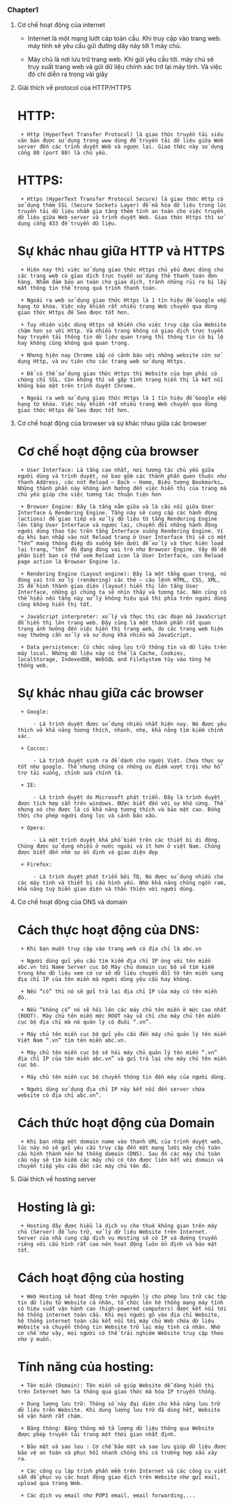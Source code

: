 ### Chapter1

1. Cơ chế hoạt động của internet
    - Internet là một mạng lướt cáp toàn cầu. Khi truy cập vào trang web. máy tính sẽ yêu cầu gửi đường dây này tới 1 máy chủ.

    - Máy chủ là nơi lưu trữ trang web. Khi gửi yêu cầu tới. máy chủ sẽ truy xuất trang web  và gửi dữ liệu chính xác trở lại máy tính. Và việc đó chỉ diễn ra trong vài giây

2. Giải thích về protocol của HTTP/HTTPS
    # HTTP:

        + Http (HyperText Transfer Protocol) là giao thức truyền tải siêu văn bản được sử dụng trong www dùng để truyền tải dữ liệu giữa Web server đến các trình duyệt Web và ngược lại. Giao thức này sử dụng cổng 80 (port 80) là chủ yếu.

    # HTTPS:

        + Https (HyperText Transfer Protocol Secure) là giao thức Http có sử dụng thêm SSL (Secure Sockets Layer) để mã hóa dữ liệu trong lúc truyền tải dữ liệu nhầm gia tăng thêm tính an toàn cho việc truyền dữ liệu giữa Web server và trình duyệt Web. Giao thức Https thì sử dụng cổng 433 để truyền dữ liệu.

    # Sự khác nhau giữa HTTP và HTTPS 

        + Hiện nay thì việc sử dụng giao thức Https chủ yếu được dùng cho các trang web có giao dịch trực tuyến sử dụng thẻ thanh toán đơn hàng. Nhằm đảm bảo an toàn cho giao dịch, tránh những rủi ro bị lấy mất thông tin thể trong quá trình thanh toán.

        + Ngoài ra web sử dụng giao thức Https là 1 tín hiệu để Google xếp hạng từ khóa. Việc này khiến rất nhiều trang Web chuyển qua dùng giao thức Https để Seo được tốt hơn.

        + Tuy nhiên việc dùng Https sẽ khiến cho việc truy cập của Website chậm hơn so với Http. Và nhiều trang không có giao dịch trực tuyến hay truyền tải thông tin dữ liệu quan trọng thì thông tin có bị lộ hay không cũng không quá quan trọng.

        + Nhưng hiện nay Chrome sắp có cảnh báo với những website còn sử dụng Http, và ưu tiên cho các trang web sử dụng Https.

        + Để có thể sử dụng giao thức Https thì Website của bạn phải có chứng chỉ SSL. Còn không thì sẽ gặp tình trạng hiển thị là kết nối không bảo mật trên trình duyệt Chrome.

        + Ngoài ra web sử dụng giao thức Https là 1 tín hiệu để Google xếp hạng từ khóa. Việc này khiến rất nhiều trang Web chuyển qua dùng giao thức Https để Seo được tốt hơn.

3. Cơ chế hoạt động của browser và sự khác nhau giữa các browser

    # Cơ chế hoạt động của browser

        + User Interface: Là tầng cao nhất, nơi tương tác chủ yếu giữa người dùng và trình duyệt, nó bao gồm các thành phần quen thuộc như thanh Address, các nút Reload – Back – Home, Biểu tượng Bookmarks… Những thành phần này không ảnh hưởng đến việc hiển thị của trang mà chủ yếu giúp cho việc tương tác thuận tiện hơn

        + Browser Engine: Đây là tầng nằm giữa và là cầu nối giữa User Interface & Rendering Engine. Tầng này sẽ cung cấp các hành động (actions) để giao tiếp và xử lý dữ liệu từ tầng Rendering Engine lên tầng User Interface và ngược lại, chuyển đổi những hành động người dùng thao tác trên tầng Interface xuống Rendering Engine. Ví dụ khi bạn nhấp vào nút Reload trang ở User Interface thì sẽ có một “tên” mang thông điệp đó xuống bên dưới để xử lý và thực hiện load lại trang, “tên” đó đang đóng vai trò như Browser Engine. Vậy để dễ phân biệt bạn có thể xem Reload icon là User Interface, còn Reload page action là Browser Engine lo.

        + Rendering Engine (Layout engine): Đây là một tầng quan trọng, nó đóng vai trò xử lý (rendering) các thẻ – câu lệnh HTML, CSS, XML, JS để hình thành giao diện (layout) hiển thị lên tầng User Interface, những gì chúng ta sẽ nhìn thấy và tương tác. Nên cũng có thể hiểu nếu tầng này xử lý không hiệu quả thì phía trên người dùng cũng không hiển thị tốt.

        + JavaScript interpreter: xử lý và thực thi các đoạn mã JavaScript để hiển thị lên trang web. Đây cũng là một thành phần rất quan trọng ảnh hưởng đến việc hiển thị trang web, do các trang web hiện nay thường cần xử lý và sử dụng khá nhiều mã JavaScript.

        + Data persistence: Có chức năng lưu trữ thông tin và dữ liệu trên máy local. Những dữ liệu này có thể là Cache, Cookies, localStorage, IndexedDB, WebSQL and FileSystem tùy vào từng hệ thống web.

    # Sự khác nhau giữa các browser

        + Google: 

            - Là trình duyệt được sử dụng nhiều nhất hiện nay. Nó được yêu thích vở khả năng tương thích, nhanh, nhẹ, khả năng tìm kiếm chính xác.

        + Coccoc: 

            - Là trình duyệt sinh ra để dành cho người Việt. Chưa thực sự tốt như google. Thế nhưng chúng có những ưu điểm vượt trội như hỗ trợ tải xuống, chỉnh sửa chính tả.

        + IE: 

            - Là trình duyệt do Microsoft phát triển. Đây là trình duyệt được tích hợp sẵn trên windows. ĐƯợc biết đến với sự khô cứng. Thế nhưng nó cho được là có khả năng tương thích và bảo mật cao. Đồng thời cho phép người dùng lọc và cảnh báo xấu.

        + Opera:

            - Là một trình duyệt khá phổ biến trên các thiết bị di động. Chúng được sử dụng nhiều ở nước ngoài và ít hơn ở việt Nam. Chúng được biết đến nhờ sự ổn định và giao diện đẹp

        + Firefox:

            - Là trình duyệt phát triển bởi TQ, Nó được sử dụng nhiều cho các máy tính và thiết bị cấu hình yếu. Nhờ khả năng chống ngốn ram, khả năng tuỳ biến giao diện và thân thiện với người dùng.

4. Cơ chế hoạt động của DNS và domain

    # Cách thực hoạt động của DNS: 

        + Khi bạn muốn truy cập vào trang web có địa chỉ là abc.vn

        + Người dùng gửi yêu cầu tìm kiếm địa chỉ IP ứng với tên miền abc.vn tới Name Server cục bộ Máy chủ domain cục bộ sẽ tìm kiếm trong kho dữ liệu xem có cơ sở dữ liệu chuyển đổi từ tên miền sang địa chỉ IP của tên miền mà người dùng yêu cầu hay không.

        + Nếu “có” thì nó sẽ gửi trả lại địa chỉ IP của máy có tên miền đó.

        + Nếu “không có” nó sẽ hỏi lên các máy chủ tên miền ở mức cao nhất (ROOT). Máy chủ tên miền mức ROOT này sẽ chỉ cho máy chủ tên miền cục bộ địa chỉ mà nó quản lý có đuôi “.vn”.

        + Máy chủ tên miền cục bộ gửi yêu cầu đến máy chủ quản lý tên miền Việt Nam “.vn” tìm tên miền abc.vn.

        + Máy chủ tên miền cục bộ sẽ hỏi máy chủ quản lý tên miền “.vn” địa chỉ IP của tên miền abc.vn” và gửi trả lại cho máy chủ tên miền cục bộ.

        + Máy chủ tên miền cục bộ chuyển thông tin đến máy của người dùng.

        + Người dùng sử dụng địa chỉ IP này kết nối đến server chứa website có địa chỉ abc.vn”.
    
    # Cách thức hoạt động của Domain

        + Khi bạn nhập một domain name vào thanh URL của trình duyệt web, lúc này nó sẽ gửi yêu cầu truy cập đến một mạng lưới máy chủ toàn cầu hình thành nên hệ thống domain (DNS). Sau đó các máy chủ toàn cầu này sẽ tìm kiếm các máy chủ có tên được liên kết với domain và chuyển tiếp yêu cầu đến các máy chủ tên đó.

5. Giải thích về hosting server

    # Hosting là gì: 

        + Hosting đây được hiểu là dịch vụ cho thuê không gian trên máy chủ (Server) để lưu trữ, xử lý dữ liệu Website trên Internet. Server của nhà cung cấp dịch vụ Hosting sẽ có IP và đường truyền riêng với cấu hình rất cao nên hoạt động luôn ổn định và bảo mật tốt.

    # Cách hoạt động của hosting

        + Web Hosting sẽ hoạt động trên nguyên lý cho phép lưu trữ các tập tin dữ liệu từ Website cá nhân, tổ chức lên hệ thống mạng máy tính có hiệu suất vận hành cao (high-powered computers) được kết nối tới hệ thống internet toàn cầu. Khi mọi người gõ vào địa chỉ Website, hệ thống internet toàn cầu kết nối tới máy chủ Web chứa dữ liệu Website và chuyển thông tin Website trở lại máy tính cá nhân. Nhờ cơ chế như vậy, mọi người có thể trải nghiệm Website truy cập theo như ý muốn.

    # Tính năng của hosting:

        + Tên miền (Domain): Tên miền sẽ giúp Website dễ dàng hiển thị trên Internet hơn là thông qua giao thức mã hóa IP truyền thống.

        + Dung lượng lưu trữ: Thông số này đại diện cho khả năng lưu trữ dữ liệu trên Website. Khi dung lượng lưu trữ đã dùng hết, Website sẽ vận hành rất chậm.

        + Băng thông: Băng thông mô tả lượng dữ liệu thông qua Website được phép truyền tải trong một thời gian nhất định.

        + Bảo mật và sao lưu : Cơ chế bảo mật và sao lưu giúp dữ liệu được bảo vệ an toàn và phục hồi nhanh chóng khi có trường hợp xấu xảy ra.

        + Các công cụ lập trình phần mềm trên Internet và các công cụ viết sẵn để phục vụ các hoạt động giao dịch trên Website như gửi mail, upload qua trang Web.

        + Các dịch vụ email như POP3 email, email forwarding,...
